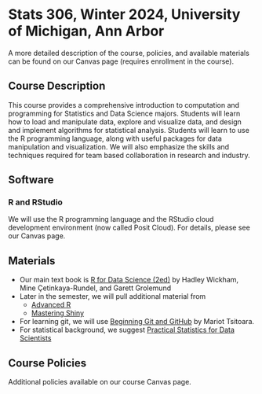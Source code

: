 # Stats 306, Winter 2024, University of Michigan, Ann Arbor

A more detailed description of the course, policies, and available materials can be found on our Canvas page (requires enrollment in the course).

## Course Description

This course provides a comprehensive introduction to computation and programming for Statistics and Data Science majors. Students will learn how to load and manipulate data, explore and visualize data, and design and implement algorithms for statistical analysis. Students will learn to use the R programming language, along with useful packages for data manipulation and visualization. We will also emphasize the skills and techniques required for team based collaboration in
research and industry.

## Software

### R and RStudio

We will use the R programming language and the RStudio cloud development environment (now called Posit Cloud).
For details, please see our Canvas page.


## Materials

* Our main text book is [R for Data Science (2ed)](https://r4ds.hadley.nz/) by Hadley Wickham, Mine Çetinkaya-Rundel, and Garett Grolemund
* Later in the semester, we will pull additional material from
    * [Advanced R](https://adv-r.hadley.nz/index.html)
    * [Mastering Shiny](https://mastering-shiny.org/)
* For learning git, we will use [Beginning Git and GitHub](https://search.lib.umich.edu/catalog/record/99187305231206381) by
Mariot Tsitoara.
* For statistical background, we suggest [Practical Statistics for Data Scientists](https://search.lib.umich.edu/catalog/record/99187344801606381)


## Course Policies

Additional policies available on our course Canvas page.
